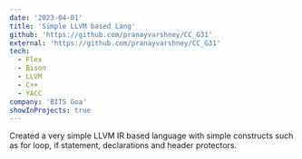 ```yaml
---
date: '2023-04-01'
title: 'Simple LLVM based Lang'
github: 'https://github.com/pranayvarshney/CC_G31'
external: 'https://github.com/pranayvarshney/CC_G31'
tech:
  - Flex
  - Bison
  - LLVM
  - C++
  - YACC
company: 'BITS Goa'
showInProjects: true
---
```


Created a very simple LLVM IR based language with simple constructs such as for loop, if statement, declarations and header protectors. 